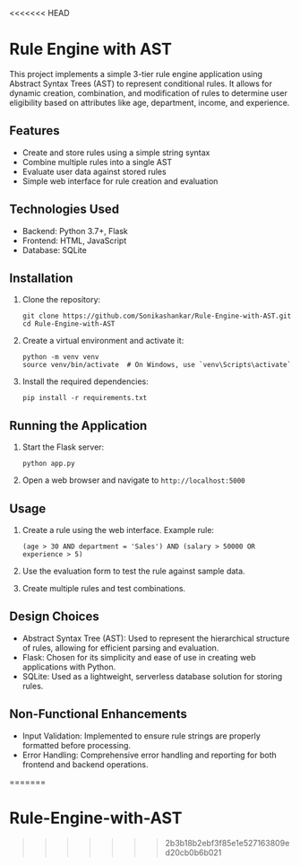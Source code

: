 <<<<<<< HEAD

# Rule Engine with AST

This project implements a simple 3-tier rule engine application using Abstract Syntax Trees (AST) to represent conditional rules. It allows for dynamic creation, combination, and modification of rules to determine user eligibility based on attributes like age, department, income, and experience.

## Features

- Create and store rules using a simple string syntax
- Combine multiple rules into a single AST
- Evaluate user data against stored rules
- Simple web interface for rule creation and evaluation

## Technologies Used

- Backend: Python 3.7+, Flask
- Frontend: HTML, JavaScript
- Database: SQLite

## Installation

1. Clone the repository:
   ```
   git clone https://github.com/Sonikashankar/Rule-Engine-with-AST.git
   cd Rule-Engine-with-AST
   ```

2. Create a virtual environment and activate it:
   ```
   python -m venv venv
   source venv/bin/activate  # On Windows, use `venv\Scripts\activate`
   ```

3. Install the required dependencies:
   ```
   pip install -r requirements.txt
   ```

## Running the Application

1. Start the Flask server:
   ```
   python app.py
   ```

2. Open a web browser and navigate to `http://localhost:5000`

## Usage

1. Create a rule using the web interface. Example rule:
   ```
   (age > 30 AND department = 'Sales') AND (salary > 50000 OR experience > 5)
   ```

2. Use the evaluation form to test the rule against sample data.

3. Create multiple rules and test combinations.

## Design Choices

- Abstract Syntax Tree (AST): Used to represent the hierarchical structure of rules, allowing for efficient parsing and evaluation.
- Flask: Chosen for its simplicity and ease of use in creating web applications with Python.
- SQLite: Used as a lightweight, serverless database solution for storing rules.

## Non-Functional Enhancements

- Input Validation: Implemented to ensure rule strings are properly formatted before processing.
- Error Handling: Comprehensive error handling and reporting for both frontend and backend operations.


=======
# Rule-Engine-with-AST
>>>>>>> 2b3b18b2ebf3f85e1e527163809ed20cb0b6b021
